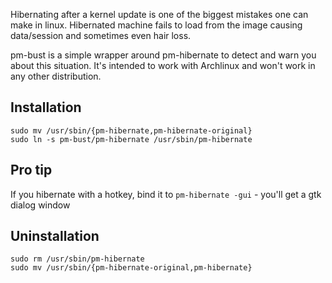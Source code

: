 Hibernating after a kernel update is one of the biggest mistakes one can make in linux. Hibernated machine fails to load from the image causing data/session and sometimes even hair loss.

pm-bust is a simple wrapper around pm-hibernate to detect and warn you about this situation. It's intended to work with Archlinux and won't work in any other distribution.

Installation
------------

    sudo mv /usr/sbin/{pm-hibernate,pm-hibernate-original}
    sudo ln -s pm-bust/pm-hibernate /usr/sbin/pm-hibernate


Pro tip
-------

If you hibernate with a hotkey, bind it to `pm-hibernate -gui` - you'll get a gtk dialog window

Uninstallation
--------------
    sudo rm /usr/sbin/pm-hibernate
    sudo mv /usr/sbin/{pm-hibernate-original,pm-hibernate}
